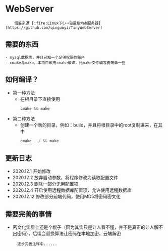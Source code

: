 WebServer
========
        借鉴来源 [:fire:Linux下C++轻量级Web服务器] (https://github.com/qinguoyi/TinyWebServer)
需要的东西
--------
    - mysql数据库，并且已知一个足够权限的账户
    - cmake与make，本项目改用cmake编译，比make文件编写要简单一些
如何编译？
--------
* 第一种方法
    - 在根目录下直接使用
        ```C++
        cmake && make
        ```
* 第二种方法
    - 创建一个新的目录，例如：build，并且将根目录中的root复制进来，在其中
        ```C++
        cmake ../ && make
        ```
更新日志
-------
- 2020.12.1 开始修改
- 2020.12.2 放弃启动参数，将程序修改为读取配置文件
- 2020.12.3 删除一部分无用配置项
- 2020.12.4 开启使用远程数据库配置项，允许使用远程数据库
- 2020.12.12 修改部分前端代码，使用MD5将密码密文化

需要完善的事情
-------
* 密文化实质上还是个幌子（因为其实只是让人看不懂，并不是真正的让人解不出密码），后续会替换算法让密码在本地加密，云端解密


        逐步完善注释中......